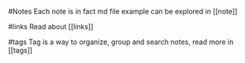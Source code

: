 #Notes 
Each note is in fact md file
example can be explored in [[note]]

#links
Read about [[links]]

#tags
Tag is a way to organize, group and search notes, read more in [[tags]]





